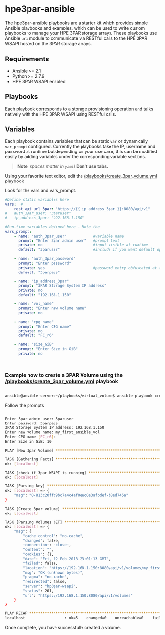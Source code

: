 # hpe3par-ansible

The hpe3par-ansible playbooks are a starter kit which provides simple Ansible playbooks and examples, which can be used to write custom playbooks to manage your HPE 3PAR storage arrays. These playbooks use Ansible ```uri``` module to communicate via RESTful calls to the HPE 3PAR WSAPI hosted on the 3PAR storage arrays.

## Requirements
 - Ansible >= 2.1
 - Python >= 2.7.9
 - HPE 3PAR WSAPI enabled
 
## Playbooks
Each playbook corresponds to a storage provisioning operation and talks natively with the HPE 3PAR WSAPI using RESTful calls.

## Variables
Each playbook contains variables that can be static `var` or dynamically `var_prompt` configured. Currently the playbooks take the IP, username and password at runtime but depending on your use case, this can be modified easily by adding variables under the corresponding variable sections. 

>**Note**, *spaces matter in `yaml`!* **Don't use tabs.**

Using your favorite text editor, edit the [/playbooks/create_3par_volume.yml](playbooks/virtual_volume/create_3par_volume.yml) playbook

Look for the vars and vars_prompt.

```yml
#Define static variables here
vars:  #
    rest_api_url_3par: "https://{{ ip_address_3par }}:8080/api/v1" 
#   auth_3par_user: "3paruser"
#   ip_address_3par: "192.168.1.150"

#Run-time variables defined here - Note the 
vars_prompt:
    - name: "auth_3par_user"            #variable name
      prompt: "Enter 3par admin user"   #prompt text
      private: no                       #input visible at runtime
      default: "3paruser"               #include if you want default option defined

    - name: "auth_3par_password"
      prompt: "Enter password"
      private: yes                      #password entry obfuscated at runtime
      default: "3parpass"

    - name: "ip_address_3par"
      prompt: "3PAR Storage System IP address"
      private: no
      default: "192.168.1.150"

    - name: "vol_name"
      prompt: "Enter new volume name"  
      private: no

    - name: "cpg_name"
      prompt: "Enter CPG name"
      private: no
      default: "FC_r6"

    - name: "size_GiB"
      prompt: "Enter Size in GiB"
      private: no
 
 
 ```

### Example how to create a 3PAR Volume using the [/playbooks/create_3par_volume.yml](playbooks/virtual_volume/create_3par_volume.yml) playbook

```bash

ansible@ansible-server:~/playbooks/virtual_volume$ ansible-playbook create_3par_volume.yml
```
Follow the prompts
```bash

Enter 3par admin user: 3paruser
Enter password: 3parpass
3PAR Storage System IP address: 192.168.1.150
Enter new volume name: my_first_ansible_vol
Enter CPG name [FC_r6]:
Enter Size in GiB: 10

PLAY [New 3par Volume] ******************************************************************************

TASK [Gathering Facts] ******************************************************************************
ok: [localhost]

TASK [check if 3par WSAPI is running] ***************************************************************
ok: [localhost]

TASK [Parsing key] **********************************************************************************
ok: [localhost] => {
    "msg": "0-813c20ffd9bc7a4c4af0eec0e3afbdef-b8ed745a"
}

TASK [Create 3par volume] ***************************************************************************
ok: [localhost]

TASK [Parsing Volumes GET] **************************************************************************
ok: [localhost] => {
    "msg": {
        "cache_control": "no-cache",
        "changed": false,
        "connection": "close",
        "content": "",
        "cookies": {},
        "date": "Fri, 02 Feb 2018 23:01:13 GMT",
        "failed": false,
        "location": "https://192.168.1.150:8080/api/v1/volumes/my_first_ansible_vol",
        "msg": "OK (unknown bytes)",
        "pragma": "no-cache",
        "redirected": false,
        "server": "hp3par-wsapi",
        "status": 201,
        "url": "https://192.168.1.150:8080/api/v1/volumes"
    }
}

PLAY RECAP ******************************************************************************************
localhost                  : ok=5    changed=0    unreachable=0    failed=0
```


Once complete, you have successfully created a volume.

